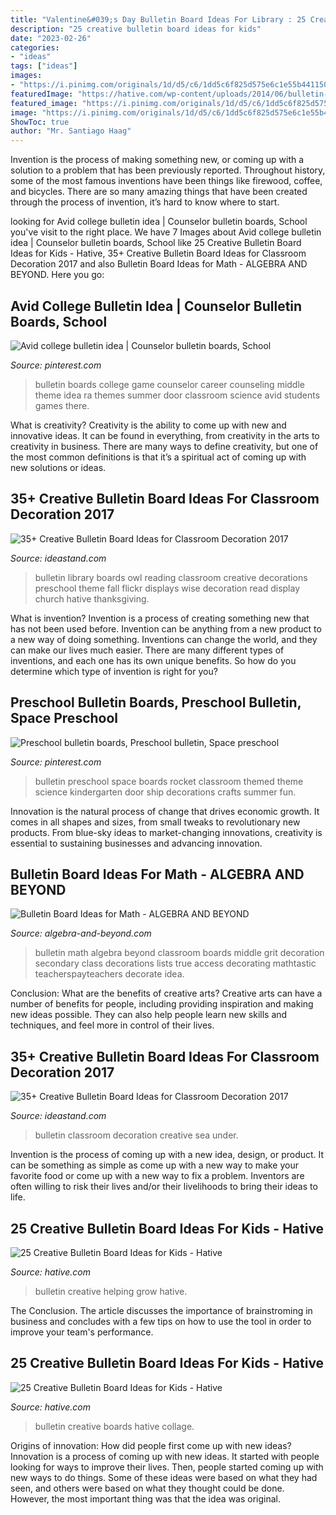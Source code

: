 ```yaml
---
title: "Valentine&#039;s Day Bulletin Board Ideas For Library : 25 Creative Bulletin Board Ideas For Kids"
description: "25 creative bulletin board ideas for kids"
date: "2023-02-26"
categories:
- "ideas"
tags: ["ideas"]
images:
- "https://i.pinimg.com/originals/1d/d5/c6/1dd5c6f825d575e6c1e55b441150b916.jpg"
featuredImage: "https://hative.com/wp-content/uploads/2014/06/bulletin-board-ideas/7-helping-people-grow-board-idea.jpg"
featured_image: "https://i.pinimg.com/originals/1d/d5/c6/1dd5c6f825d575e6c1e55b441150b916.jpg"
image: "https://i.pinimg.com/originals/1d/d5/c6/1dd5c6f825d575e6c1e55b441150b916.jpg"
ShowToc: true
author: "Mr. Santiago Haag"
---
```



Invention is the process of making something new, or coming up with a solution to a problem that has been previously reported. Throughout history, some of the most famous inventions have been things like firewood, coffee, and bicycles. There are so many amazing things that have been created through the process of invention, it’s hard to know where to start.

	

		
looking for Avid college bulletin idea | Counselor bulletin boards, School you've visit to the right place. We have 7 Images about Avid college bulletin idea | Counselor bulletin boards, School like 25 Creative Bulletin Board Ideas for Kids - Hative, 35+ Creative Bulletin Board Ideas for Classroom Decoration 2017 and also Bulletin Board Ideas for Math - ALGEBRA AND BEYOND. Here you go:
		
    
## Avid College Bulletin Idea | Counselor Bulletin Boards, School

<img loading=lazy src="https://i.pinimg.com/736x/72/f0/cc/72f0cc898afdd193408c8aba20b929a1--work-bulletin-boards-cute-ideas.jpg" onerror="this.onerror=null;this.src='https://tse2.mm.bing.net/th?id=OIP.oK3mmG1wBXhS8UHm-SopVgAAAA&amp;pid=15.1';" alt="Avid college bulletin idea | Counselor bulletin boards, School">

_Source: pinterest.com_

>bulletin boards college game counselor career counseling middle theme idea ra themes summer door classroom science avid students games there. 

	

What is creativity?
Creativity is the ability to come up with new and innovative ideas. It can be found in everything, from creativity in the arts to creativity in business. There are many ways to define creativity, but one of the most common definitions is that it’s a spiritual act of coming up with new solutions or ideas.

    
## 35+ Creative Bulletin Board Ideas For Classroom Decoration 2017

<img loading=lazy src="https://ideastand.com/wp-content/uploads/2017/07/bulletin-board/29-bulletin-board-ideas-for-classroom.jpg" onerror="this.onerror=null;this.src='https://tse2.mm.bing.net/th?id=OIP.M9SlDe-S2bWi0BWbTy1sswHaJ4&amp;pid=15.1';" alt="35+ Creative Bulletin Board Ideas for Classroom Decoration 2017">

_Source: ideastand.com_

>bulletin library boards owl reading classroom creative decorations preschool theme fall flickr displays wise decoration read display church hative thanksgiving. 

	

What is invention?
Invention is a process of creating something new that has not been used before. Invention can be anything from a new product to a new way of doing something. Inventions can change the world, and they can make our lives much easier. There are many different types of inventions, and each one has its own unique benefits. So how do you determine which type of invention is right for you?

    
## Preschool Bulletin Boards, Preschool Bulletin, Space Preschool

<img loading=lazy src="https://i.pinimg.com/originals/1d/d5/c6/1dd5c6f825d575e6c1e55b441150b916.jpg" onerror="this.onerror=null;this.src='https://tse4.mm.bing.net/th?id=OIP.yfSO_xcrb5p-7C5I80J3XwHaJ3&amp;pid=15.1';" alt="Preschool bulletin boards, Preschool bulletin, Space preschool">

_Source: pinterest.com_

>bulletin preschool space boards rocket classroom themed theme science kindergarten door ship decorations crafts summer fun. 

	

Innovation is the natural process of change that drives economic growth. It comes in all shapes and sizes, from small tweaks to revolutionary new products. From blue-sky ideas to market-changing innovations, creativity is essential to sustaining businesses and advancing innovation.

    
## Bulletin Board Ideas For Math - ALGEBRA AND BEYOND

<img loading=lazy src="http://www.algebra-and-beyond.com/uploads/5/4/0/3/54039349/editor/cover_24.jpg?1504988180" onerror="this.onerror=null;this.src='https://tse2.mm.bing.net/th?id=OIP.LITowv44rc7CkCPENkUpAwAAAA&amp;pid=15.1';" alt="Bulletin Board Ideas for Math - ALGEBRA AND BEYOND">

_Source: algebra-and-beyond.com_

>bulletin math algebra beyond classroom boards middle grit decoration secondary class decorations lists true access decorating mathtastic teacherspayteachers decorate idea. 

	

Conclusion: What are the benefits of creative arts?
Creative arts can have a number of benefits for people, including providing inspiration and making new ideas possible. They can also help people learn new skills and techniques, and feel more in control of their lives.

    
## 35+ Creative Bulletin Board Ideas For Classroom Decoration 2017

<img loading=lazy src="http://ideastand.com/wp-content/uploads/2017/07/bulletin-board/6-bulletin-board-ideas-for-classroom.jpg" onerror="this.onerror=null;this.src='https://tse1.mm.bing.net/th?id=OIP.BlDlxdp89JE_2hynrD3UqQHaJ4&amp;pid=15.1';" alt="35+ Creative Bulletin Board Ideas for Classroom Decoration 2017">

_Source: ideastand.com_

>bulletin classroom decoration creative sea under. 

	

Invention is the process of coming up with a new idea, design, or product. It can be something as simple as come up with a new way to make your favorite food or come up with a new way to fix a problem. Inventors are often willing to risk their lives and/or their livelihoods to bring their ideas to life.

    
## 25 Creative Bulletin Board Ideas For Kids - Hative

<img loading=lazy src="https://hative.com/wp-content/uploads/2014/06/bulletin-board-ideas/7-helping-people-grow-board-idea.jpg" onerror="this.onerror=null;this.src='https://tse4.mm.bing.net/th?id=OIP.VfAem0wR16Mq2QEeNGtxcgHaJc&amp;pid=15.1';" alt="25 Creative Bulletin Board Ideas for Kids - Hative">

_Source: hative.com_

>bulletin creative helping grow hative. 

	

The Conclusion.
The article discusses the importance of brainstroming in business and concludes with a few tips on how to use the tool in order to improve your team's performance.

    
## 25 Creative Bulletin Board Ideas For Kids - Hative

<img loading=lazy src="https://hative.com/wp-content/uploads/2014/06/bulletin-board-ideas-collage.jpg" onerror="this.onerror=null;this.src='https://tse4.mm.bing.net/th?id=OIP.ye0d3kTLx052ofL8Z0Hz1AHaGL&amp;pid=15.1';" alt="25 Creative Bulletin Board Ideas for Kids - Hative">

_Source: hative.com_

>bulletin creative boards hative collage. 

	

Origins of innovation: How did people first come up with new ideas?
Innovation is a process of coming up with new ideas. It started with people looking for ways to improve their lives. Then, people started coming up with new ways to do things. Some of these ideas were based on what they had seen, and others were based on what they thought could be done. However, the most important thing was that the idea was original.

